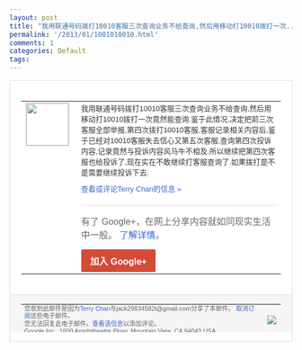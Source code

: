 ```yaml
---
layout: post
title: "我用联通号码拨打10010客服三次查询业务不给查询,然后用移动打10010拨打一次..."
permalink: '/2013/01/1001010010.html'
comments: 1
categories: Default
tags: 
---
```

<!-- X-Notifications: 1:8a8a926eb0000000 -->

<div style="border:solid 1px #dfdfdf;color:#686868;font:13px Arial"><div style="background-color:#fff;padding:20px;"><table cellpadding="0" cellspacing="0"><tr><td style="padding-right:15px;vertical-align:top"><a href="https://plus.google.com/_/notifications/emlink?emr=14900066512970582018&amp;emid=CPnOoYD7gLUCFcpecgodIzIAAA&amp;path=%2F108643996575278738906&amp;dt=1359029390046&amp;uob=8"><img height="75" src="https://lh3.googleusercontent.com/-KKRGTyJ5Bl0/AAAAAAAAAAI/AAAAAAAAtnY/R4QEWIp3Ur0/s75-c-k-a/photo.jpg" style="border:solid 1px #cccccc;" width="75"/></a></td><td style="width:578px;color:#333;font:13px Arial;vertical-align:top"><div style="padding-bottom:10px">我用联通号码拨打10010客服三次查询业<wbr/>务不给查询,然后用移动打10010拨打一<wbr/>次竟然能查询.鉴于此情况,决定把前三次客<wbr/>服全部举报,第四次拨打10010客服,客<wbr/>服记录相关内容后,鉴于已经对10010客<wbr/>服失去信心又第五次客服,查询第四次投诉内<wbr/>容,记录竟然与投诉内容风马牛不相及.所以<wbr/>继续把第四次客服也给投诉了,现在实在不敢<wbr/>继续打客服查询了.如果拨打是不是需要继续<wbr/>投诉下去.</div><a href="https://plus.google.com/_/notifications/emlink?emr=14900066512970582018&amp;emid=CPnOoYD7gLUCFcpecgodIzIAAA&amp;path=%2F108643996575278738906%2Fposts%2FJE1nukUjLZS%3Fgpinv%3DAMIXal_maV3Oy8Cox7dD4wIc6aq3C3NvVf5rWHrrRVv0KRcyZH8ciTlAaZ0RYQK7R66Bvq43evMcGpVMfEoOyVQJgu4Gco2IFjNPxvXJwZuWiYPikWugeuE&amp;dt=1359029390046&amp;uob=8" style="color:#3366CC;text-decoration:none">查看或评论Terry Chan的信息 »</a><div style="margin-top:20px;border-top:solid 1px #dfdfdf"><div style="padding:15px 0;color:#686868;font:16px Arial">有了 Google+，在网上分享内容就如同现实生活中一般。 <a href="http://www.google.com/+/learnmore/" style="color:#3366CC;text-decoration:none">了解详情</a>。</div><a href="https://plus.google.com/_/notifications/emlink?emr=14900066512970582018&amp;emid=CPnOoYD7gLUCFcpecgodIzIAAA&amp;path=%2F%3Fgpinv%3DAMIXal_maV3Oy8Cox7dD4wIc6aq3C3NvVf5rWHrrRVv0KRcyZH8ciTlAaZ0RYQK7R66Bvq43evMcGpVMfEoOyVQJgu4Gco2IFjNPxvXJwZuWiYPikWugeuE&amp;dt=1359029390046&amp;uob=8" style="display:inline-block;padding:7px 15px;background-color:#d44b38; color:#fff;font-size:16px; font-weight:bold;border-radius:2px;-webkit-border-radius:2px; -moz-border-radius:2px;border:solid 1px #c43b28; white-space:nowrap;text-decoration:none">加入 Google+</a></div></td></tr></table></div><div style="border-top:solid 1px #dfdfdf;padding:0 20px; background-color:#f5f5f5"><table cellpadding="0" cellspacing="0" style="height:50px"><tbody><tr><td style="vertical-align:middle;width:100%; color:#636363;font:11px Arial; line-height:120%">您收到此邮件是因为<a href="https://plus.google.com/_/notifications/emlink?emr=14900066512970582018&amp;emid=CPnOoYD7gLUCFcpecgodIzIAAA&amp;path=%2F108643996575278738906%3Fgpinv%3DAMIXal_maV3Oy8Cox7dD4wIc6aq3C3NvVf5rWHrrRVv0KRcyZH8ciTlAaZ0RYQK7R66Bvq43evMcGpVMfEoOyVQJgu4Gco2IFjNPxvXJwZuWiYPikWugeuE&amp;dt=1359029390046&amp;uob=8" style="color:#3366CC;text-decoration:none">Terry Chan</a>与jack29834582t@gmail.com分享了本邮件。 <a href="https://plus.google.com/_/notifications/emlink?emr=14900066512970582018&amp;emid=CPnOoYD7gLUCFcpecgodIzIAAA&amp;path=%2F_%2Fnonplus%2Femailsettings%3Fgpinv%3DAMIXal_maV3Oy8Cox7dD4wIc6aq3C3NvVf5rWHrrRVv0KRcyZH8ciTlAaZ0RYQK7R66Bvq43evMcGpVMfEoOyVQJgu4Gco2IFjNPxvXJwZuWiYPikWugeuE%26est%3DADH5u8XptZPykMMIcdqJQa111F4LLJRUqX1mz8-YzX1EnM3iDB3SBHJy29qCeofAaJOxE-z2Q-AEkNIWhwIfvJRMw9RObw6AqfLTEfTiLUZvZ8mUMyu3gpwJ3c9u9AGU10Y5O39PvpvMYEgAckuq0WYox7YWlhHRGA&amp;dt=1359029390046&amp;uob=8" style="color:#3366CC;text-decoration:none">取消订阅</a>这些电子邮件。<br/>您无法回复此电子邮件。<a href="https://plus.google.com/_/notifications/emlink?emr=14900066512970582018&amp;emid=CPnOoYD7gLUCFcpecgodIzIAAA&amp;path=%2F108643996575278738906%2Fposts%2FJE1nukUjLZS%3Fgpinv%3DAMIXal_maV3Oy8Cox7dD4wIc6aq3C3NvVf5rWHrrRVv0KRcyZH8ciTlAaZ0RYQK7R66Bvq43evMcGpVMfEoOyVQJgu4Gco2IFjNPxvXJwZuWiYPikWugeuE&amp;dt=1359029390046&amp;uob=8" style="color:#3366CC;text-decoration:none">查看该信息</a>以添加评论。<br/>Google Inc., 1600 Amphitheatre Pkwy, Mountain View, CA 94043 USA<br/></td><td><img src="https://ssl.gstatic.com/s2/oz/images/notifications/logo/google-plus-6617a72bb36cc548861652780c9e6ff1.png"/></td></tr></tbody></table></div></div>